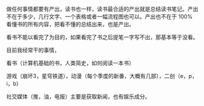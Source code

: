 做任何事情都要有产出，读书也一样，读书最合适的产出就是总结读书笔记。产出不在于多少，几行文字、一个表格或者一幅流程图也可以。产出也不在于 100% 看懂书的所有内容，把看不懂的总结出来，也是产出。

看书不能以看完了为目的，如果看完了书之后提笔一字写不出，那基本等于没看。

目前我经常干的事情，

看书（计算机基础的书，人类简史，如何阅读一本书）

游戏（崩坏3，星穹铁道），动漫（每个季度的新番，大概有几部），二创（e，p，i，b）

社交媒体（推，油，电报）主要是获取新闻，也有娱乐成分。



